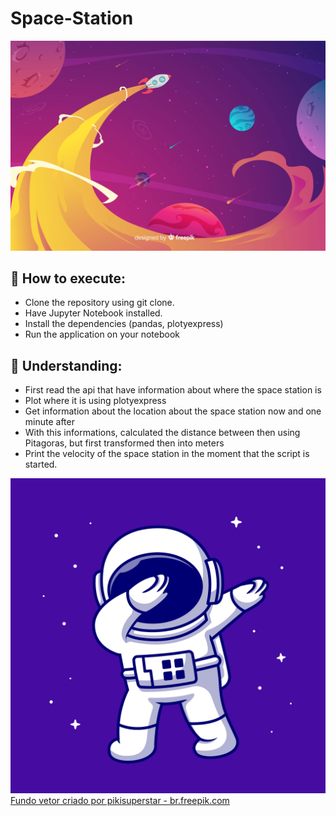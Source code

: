 # Space-Station

![Space Image](/assets/2299682.jpg)
## 🚀 How to execute:
- Clone the repository using git clone.
- Have Jupyter Notebook installed.
- Install the dependencies (pandas, plotyexpress)
- Run the application on your notebook

## 🔎 Understanding:
- First read the api that have information about where the space station is
- Plot where it is using plotyexpress
- Get information about the location about the space station now and one minute after
- With this informations, calculated the distance between then using Pitagoras, but first transformed then into meters
- Print the velocity of the space station in the moment that the script is started.

![Astronaut](/assets/pic2.jpg)
<a href='https://br.freepik.com/fotos-vetores-gratis/fundo'>Fundo vetor criado por pikisuperstar - br.freepik.com</a>
